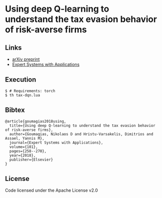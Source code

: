 
# Using deep Q-learning to understand the tax evasion behavior of risk-averse firms


## Links

- [arXiv preprint](https://arxiv.org/abs/1801.09466)
- [Expert Systems with Applications](https://www.sciencedirect.com/science/article/pii/S0957417418300538)

## Execution
```
$ # Requirements: torch
$ th tax-dqn.lua
```

## Bibtex
    @article{goumagias2018using,
      title={Using deep Q-learning to understand the tax evasion behavior of risk-averse firms},
      author={Goumagias, Nikolaos D and Hristu-Varsakelis, Dimitrios and Assael, Yannis M},
      journal={Expert Systems with Applications},
      volume={101},
      pages={258--270},
      year={2018},
      publisher={Elsevier}
    }


## License

Code licensed under the Apache License v2.0
